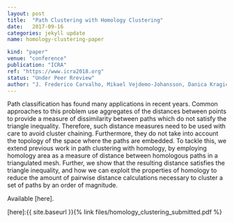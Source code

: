 ```yaml
---
layout: post
title:  "Path Clustering with Homology Clustering"
date:   2017-09-16
categories: jekyll update
name: homology-clustering-paper

kind: "paper"
venue: "conference"
publication: "ICRA"
ref: "https://www.icra2018.org"
status: "Under Peer Rreview"
author: "J. Frederico Carvalho, Mikael Vejdemo-Johansson, Danica Kragic, Florian T. Pokorny"
---
```


Path classification has found many applications in recent years. Common approaches to this problem use aggregates of the distances between points to provide a measure of dissimilarity between paths which do not satisfy the triangle inequality. Therefore, such distance measures need to be used with care to avoid cluster chaining. Furthermore, they do not take into account the topology of the space where the paths are embedded. To tackle this, we extend previous work in path clustering with homology, by employing homology area as a measure of distance between homologous paths in a triangulated mesh. Further, we show that the resulting distance satisfies the triangle inequality, and how we can exploit the properties of homology to reduce the amount of pairwise distance calculations necessary to cluster a set of paths by an order of magnitude.

Available [here].

[here]:{{ site.baseurl }}{% link files/homology_clustering_submitted.pdf %}
